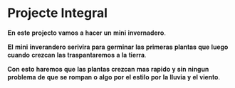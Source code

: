 # Projecte Integral

𝐄𝐧 𝐞𝐬𝐭𝐞 𝐩𝐫𝐨𝐣𝐞𝐜𝐭𝐨 𝐯𝐚𝐦𝐨𝐬 𝐚 𝐡𝐚𝐜𝐞𝐫 𝐮𝐧 𝐦𝐢𝐧𝐢 𝐢𝐧𝐯𝐞𝐫𝐧𝐚𝐝𝐞𝐫𝐨.

𝐄𝐥 𝐦𝐢𝐧𝐢 𝐢𝐧𝐯𝐞𝐫𝐚𝐧𝐝𝐞𝐫𝐨 𝐬𝐞𝐫𝐢𝐯𝐢𝐫𝐚 𝐩𝐚𝐫𝐚 𝐠𝐞𝐫𝐦𝐢𝐧𝐚𝐫 𝐥𝐚𝐬 𝐩𝐫𝐢𝐦𝐞𝐫𝐚𝐬 𝐩𝐥𝐚𝐧𝐭𝐚𝐬 𝐪𝐮𝐞 𝐥𝐮𝐞𝐠𝐨 𝐜𝐮𝐚𝐧𝐝𝐨 𝐜𝐫𝐞𝐳𝐜𝐚𝐧 𝐥𝐚𝐬 𝐭𝐫𝐚𝐬𝐩𝐚𝐧𝐭𝐚𝐫𝐞𝐦𝐨𝐬 𝐚 𝐥𝐚 𝐭𝐢𝐞𝐫𝐫𝐚.

𝐂𝐨𝐧 𝐞𝐬𝐭𝐨 𝐡𝐚𝐫𝐞𝐦𝐨𝐬 𝐪𝐮𝐞 𝐥𝐚𝐬 𝐩𝐥𝐚𝐧𝐭𝐚𝐬 𝐜𝐫𝐞𝐳𝐜𝐚𝐧 𝐦𝐚𝐬 𝐫𝐚𝐩𝐢𝐝𝐨 𝐲 𝐬𝐢𝐧 𝐧𝐢𝐧𝐠𝐮𝐧 𝐩𝐫𝐨𝐛𝐥𝐞𝐦𝐚 𝐝𝐞 𝐪𝐮𝐞 𝐬𝐞 𝐫𝐨𝐦𝐩𝐚𝐧 𝐨 𝐚𝐥𝐠𝐨 𝐩𝐨𝐫 𝐞𝐥 𝐞𝐬𝐭𝐢𝐥𝐨 𝐩𝐨𝐫 𝐥𝐚 𝐥𝐥𝐮𝐯𝐢𝐚 𝐲 𝐞𝐥 𝐯𝐢𝐞𝐧𝐭𝐨.

